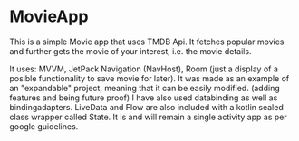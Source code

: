 # MovieApp
This is a simple Movie app that uses TMDB Api. It fetches popular movies and further gets the movie of your interest, i.e. the movie details. 

It uses: MVVM, JetPack Navigation (NavHost), Room (just a display of a posible functionality to save movie for later).
It was made as an example of an "expandable" project, meaning that it can be easily modified. (adding features and being future proof)
I have also used databinding as well as bindingadapters. 
LiveData and Flow are also included with a kotlin sealed class wrapper called State.
It is and will remain a single activity app as per google guidelines.
